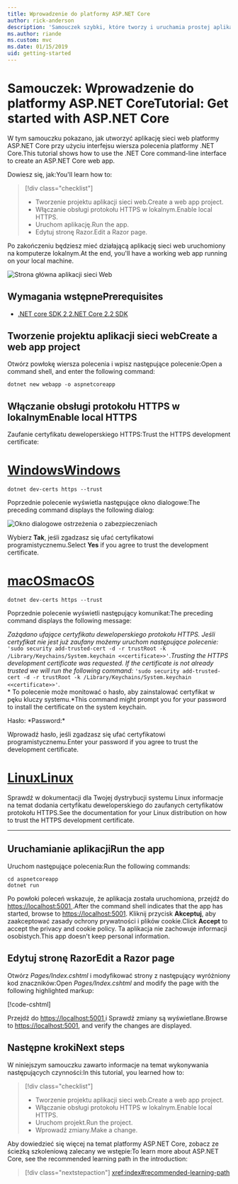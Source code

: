```yaml
---
title: Wprowadzenie do platformy ASP.NET Core
author: rick-anderson
description: 'Samouczek szybki, które tworzy i uruchamia prostej aplikacji Hello World przy użyciu platformy ASP.NET Core.'
ms.author: riande
ms.custom: mvc
ms.date: 01/15/2019
uid: getting-started
---
```

# <a name="tutorial-get-started-with-aspnet-core"></a><span data-ttu-id="09f20-103">Samouczek: Wprowadzenie do platformy ASP.NET Core</span><span class="sxs-lookup"><span data-stu-id="09f20-103">Tutorial: Get started with ASP.NET Core</span></span>

<span data-ttu-id="09f20-104">W tym samouczku pokazano, jak utworzyć aplikację sieci web platformy ASP.NET Core przy użyciu interfejsu wiersza polecenia platformy .NET Core.</span><span class="sxs-lookup"><span data-stu-id="09f20-104">This tutorial shows how to use the .NET Core command-line interface to create an ASP.NET Core web app.</span></span>

<span data-ttu-id="09f20-105">Dowiesz się, jak:</span><span class="sxs-lookup"><span data-stu-id="09f20-105">You'll learn how to:</span></span>

> [!div class="checklist"]
> * <span data-ttu-id="09f20-106">Tworzenie projektu aplikacji sieci web.</span><span class="sxs-lookup"><span data-stu-id="09f20-106">Create a web app project.</span></span>
> * <span data-ttu-id="09f20-107">Włączanie obsługi protokołu HTTPS w lokalnym.</span><span class="sxs-lookup"><span data-stu-id="09f20-107">Enable local HTTPS.</span></span>
> * <span data-ttu-id="09f20-108">Uruchom aplikację.</span><span class="sxs-lookup"><span data-stu-id="09f20-108">Run the app.</span></span>
> * <span data-ttu-id="09f20-109">Edytuj stronę Razor.</span><span class="sxs-lookup"><span data-stu-id="09f20-109">Edit a Razor page.</span></span>

<span data-ttu-id="09f20-110">Po zakończeniu będziesz mieć działającą aplikację sieci web uruchomiony na komputerze lokalnym.</span><span class="sxs-lookup"><span data-stu-id="09f20-110">At the end, you'll have a working web app running on your local machine.</span></span>

![Strona główna aplikacji sieci Web](_static/home-page.png)

## <a name="prerequisites"></a><span data-ttu-id="09f20-112">Wymagania wstępne</span><span class="sxs-lookup"><span data-stu-id="09f20-112">Prerequisites</span></span>

* [<span data-ttu-id="09f20-113">.NET core SDK 2,2</span><span class="sxs-lookup"><span data-stu-id="09f20-113">.NET Core 2.2 SDK</span></span>](https://www.microsoft.com/net/download/all)

## <a name="create-a-web-app-project"></a><span data-ttu-id="09f20-114">Tworzenie projektu aplikacji sieci web</span><span class="sxs-lookup"><span data-stu-id="09f20-114">Create a web app project</span></span>

<span data-ttu-id="09f20-115">Otwórz powłokę wiersza polecenia i wpisz następujące polecenie:</span><span class="sxs-lookup"><span data-stu-id="09f20-115">Open a command shell, and enter the following command:</span></span>

```console
dotnet new webapp -o aspnetcoreapp
```

## <a name="enable-local-https"></a><span data-ttu-id="09f20-116">Włączanie obsługi protokołu HTTPS w lokalnym</span><span class="sxs-lookup"><span data-stu-id="09f20-116">Enable local HTTPS</span></span>

<span data-ttu-id="09f20-117">Zaufanie certyfikatu deweloperskiego HTTPS:</span><span class="sxs-lookup"><span data-stu-id="09f20-117">Trust the HTTPS development certificate:</span></span>

# <a name="windowstabwindows"></a>[<span data-ttu-id="09f20-118">Windows</span><span class="sxs-lookup"><span data-stu-id="09f20-118">Windows</span></span>](#tab/windows)

```console
dotnet dev-certs https --trust
```

<span data-ttu-id="09f20-119">Poprzednie polecenie wyświetla następujące okno dialogowe:</span><span class="sxs-lookup"><span data-stu-id="09f20-119">The preceding command displays the following dialog:</span></span>

![Okno dialogowe ostrzeżenia o zabezpieczeniach](_static/cert.png)

<span data-ttu-id="09f20-121">Wybierz **Tak**, jeśli zgadzasz się ufać certyfikatowi programistycznemu.</span><span class="sxs-lookup"><span data-stu-id="09f20-121">Select **Yes** if you agree to trust the development certificate.</span></span>

# <a name="macostabmacos"></a>[<span data-ttu-id="09f20-122">macOS</span><span class="sxs-lookup"><span data-stu-id="09f20-122">macOS</span></span>](#tab/macos)

```console
dotnet dev-certs https --trust
```

<span data-ttu-id="09f20-123">Poprzednie polecenie wyświetli następujący komunikat:</span><span class="sxs-lookup"><span data-stu-id="09f20-123">The preceding command displays the following message:</span></span>

<span data-ttu-id="09f20-124">*Zażądano ufające certyfikatu deweloperskiego protokołu HTTPS. Jeśli certyfikat nie jest już zaufany możemy uruchom następujące polecenie:* `'sudo security add-trusted-cert -d -r trustRoot -k /Library/Keychains/System.keychain <<certificate>>'`.</span><span class="sxs-lookup"><span data-stu-id="09f20-124">*Trusting the HTTPS development certificate was requested. If the certificate is not already trusted we will run the following command:* `'sudo security add-trusted-cert -d -r trustRoot -k /Library/Keychains/System.keychain <<certificate>>'`.</span></span>  
<span data-ttu-id="09f20-125">\* To polecenie może monitować o hasło, aby zainstalować certyfikat w pęku kluczy systemu.</span><span class="sxs-lookup"><span data-stu-id="09f20-125">\*This command might prompt you for your password to install the certificate on the system keychain.</span></span>

<span data-ttu-id="09f20-126">Hasło: \*</span><span class="sxs-lookup"><span data-stu-id="09f20-126">Password:\*</span></span>

<span data-ttu-id="09f20-127">Wprowadź hasło, jeśli zgadzasz się ufać certyfikatowi programistycznemu.</span><span class="sxs-lookup"><span data-stu-id="09f20-127">Enter your password if you agree to trust the development certificate.</span></span>

# <a name="linuxtablinux"></a>[<span data-ttu-id="09f20-128">Linux</span><span class="sxs-lookup"><span data-stu-id="09f20-128">Linux</span></span>](#tab/linux)

<span data-ttu-id="09f20-129">Sprawdź w dokumentacji dla Twojej dystrybucji systemu Linux informacje na temat dodania certyfikatu deweloperskiego do zaufanych certyfikatów protokołu HTTPS.</span><span class="sxs-lookup"><span data-stu-id="09f20-129">See the documentation for your Linux distribution on how to trust the HTTPS development certificate.</span></span>

---

## <a name="run-the-app"></a><span data-ttu-id="09f20-130">Uruchamianie aplikacji</span><span class="sxs-lookup"><span data-stu-id="09f20-130">Run the app</span></span>

<span data-ttu-id="09f20-131">Uruchom następujące polecenia:</span><span class="sxs-lookup"><span data-stu-id="09f20-131">Run the following commands:</span></span>

```console
cd aspnetcoreapp
dotnet run
```

<span data-ttu-id="09f20-132">Po powłoki poleceń wskazuje, że aplikacja została uruchomiona, przejdź do [ https://localhost:5001 ](https://localhost:5001).</span><span class="sxs-lookup"><span data-stu-id="09f20-132">After the command shell indicates that the app has started, browse to [https://localhost:5001](https://localhost:5001).</span></span> <span data-ttu-id="09f20-133">Kliknij przycisk **Akceptuj**, aby zaakceptować zasady ochrony prywatności i plików cookie.</span><span class="sxs-lookup"><span data-stu-id="09f20-133">Click **Accept** to accept the privacy and cookie policy.</span></span> <span data-ttu-id="09f20-134">Ta aplikacja nie zachowuje informacji osobistych.</span><span class="sxs-lookup"><span data-stu-id="09f20-134">This app doesn't keep personal information.</span></span>

## <a name="edit-a-razor-page"></a><span data-ttu-id="09f20-135">Edytuj stronę Razor</span><span class="sxs-lookup"><span data-stu-id="09f20-135">Edit a Razor page</span></span>

<span data-ttu-id="09f20-136">Otwórz *Pages/Index.cshtml* i modyfikować strony z następujący wyróżniony kod znaczników:</span><span class="sxs-lookup"><span data-stu-id="09f20-136">Open *Pages/Index.cshtml* and modify the page with the following highlighted markup:</span></span>

[!code-cshtml[](sample/index.cshtml?highlight=9)]

<span data-ttu-id="09f20-137">Przejdź do [ https://localhost:5001 ](https://localhost:5001)i Sprawdź zmiany są wyświetlane.</span><span class="sxs-lookup"><span data-stu-id="09f20-137">Browse to [https://localhost:5001](https://localhost:5001), and verify the changes are displayed.</span></span>

## <a name="next-steps"></a><span data-ttu-id="09f20-138">Następne kroki</span><span class="sxs-lookup"><span data-stu-id="09f20-138">Next steps</span></span>

<span data-ttu-id="09f20-139">W niniejszym samouczku zawarto informacje na temat wykonywania następujących czynności:</span><span class="sxs-lookup"><span data-stu-id="09f20-139">In this tutorial, you learned how to:</span></span>

> [!div class="checklist"]
> * <span data-ttu-id="09f20-140">Tworzenie projektu aplikacji sieci web.</span><span class="sxs-lookup"><span data-stu-id="09f20-140">Create a web app project.</span></span>
> * <span data-ttu-id="09f20-141">Włączanie obsługi protokołu HTTPS w lokalnym.</span><span class="sxs-lookup"><span data-stu-id="09f20-141">Enable local HTTPS.</span></span>
> * <span data-ttu-id="09f20-142">Uruchom projekt.</span><span class="sxs-lookup"><span data-stu-id="09f20-142">Run the project.</span></span>
> * <span data-ttu-id="09f20-143">Wprowadź zmiany.</span><span class="sxs-lookup"><span data-stu-id="09f20-143">Make a change.</span></span>

<span data-ttu-id="09f20-144">Aby dowiedzieć się więcej na temat platformy ASP.NET Core, zobacz ze ścieżką szkoleniową zalecany we wstępie:</span><span class="sxs-lookup"><span data-stu-id="09f20-144">To learn more about ASP.NET Core, see the recommended learning path in the introduction:</span></span>

> [!div class="nextstepaction"]
> <xref:index#recommended-learning-path>
